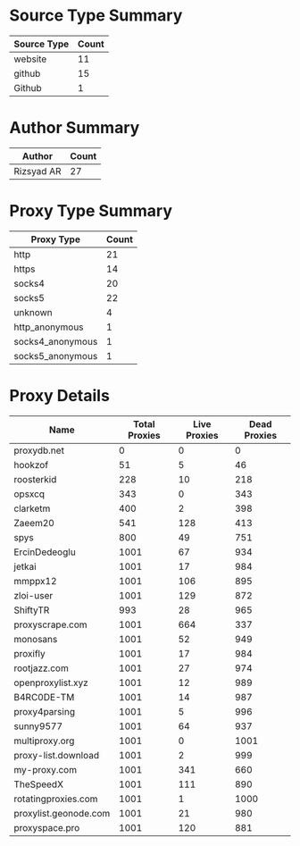 # Source Type Summary

| Source Type | Count |
|-------------|-------|
| website | 11 |
| github | 15 |
| Github | 1 |


# Author Summary

| Author | Count |
|--------|-------|
| Rizsyad AR | 27 |


# Proxy Type Summary

| Proxy Type | Count |
|------------|-------|
| http | 21 |
| https | 14 |
| socks4 | 20 |
| socks5 | 22 |
| unknown | 4 |
| http_anonymous | 1 |
| socks4_anonymous | 1 |
| socks5_anonymous | 1 |


# Proxy Details

| Name | Total Proxies | Live Proxies | Dead Proxies |
|------|---------------|--------------|---------------|
| proxydb.net | 0 | 0 | 0 |
| hookzof | 51 | 5 | 46 |
| roosterkid | 228 | 10 | 218 |
| opsxcq | 343 | 0 | 343 |
| clarketm | 400 | 2 | 398 |
| Zaeem20 | 541 | 128 | 413 |
| spys | 800 | 49 | 751 |
| ErcinDedeoglu | 1001 | 67 | 934 |
| jetkai | 1001 | 17 | 984 |
| mmppx12 | 1001 | 106 | 895 |
| zloi-user | 1001 | 129 | 872 |
| ShiftyTR | 993 | 28 | 965 |
| proxyscrape.com | 1001 | 664 | 337 |
| monosans | 1001 | 52 | 949 |
| proxifly | 1001 | 17 | 984 |
| rootjazz.com | 1001 | 27 | 974 |
| openproxylist.xyz | 1001 | 12 | 989 |
| B4RC0DE-TM | 1001 | 14 | 987 |
| proxy4parsing | 1001 | 5 | 996 |
| sunny9577 | 1001 | 64 | 937 |
| multiproxy.org | 1001 | 0 | 1001 |
| proxy-list.download | 1001 | 2 | 999 |
| my-proxy.com | 1001 | 341 | 660 |
| TheSpeedX | 1001 | 111 | 890 |
| rotatingproxies.com | 1001 | 1 | 1000 |
| proxylist.geonode.com | 1001 | 21 | 980 |
| proxyspace.pro | 1001 | 120 | 881 |

